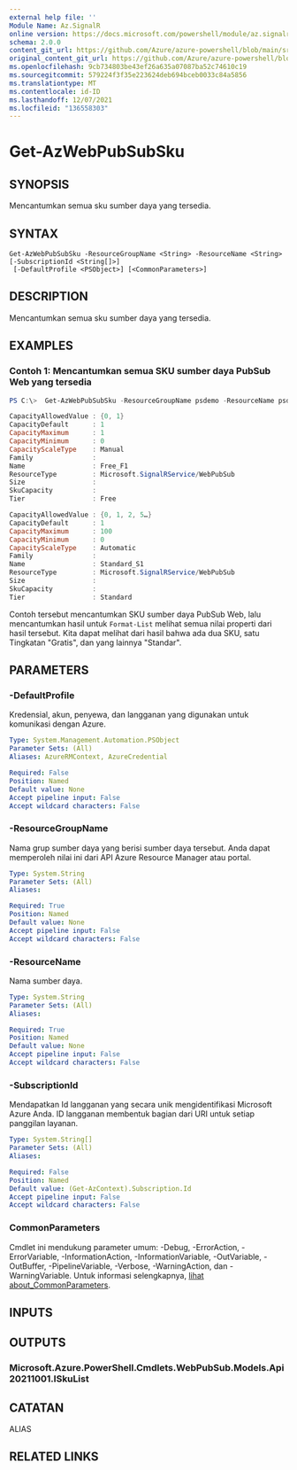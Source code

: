 ```yaml
---
external help file: ''
Module Name: Az.SignalR
online version: https://docs.microsoft.com/powershell/module/az.signalr/get-azwebpubsubsku
schema: 2.0.0
content_git_url: https://github.com/Azure/azure-powershell/blob/main/src/SignalR/SignalR/help/Get-AzWebPubSubSku.md
original_content_git_url: https://github.com/Azure/azure-powershell/blob/main/src/SignalR/SignalR/help/Get-AzWebPubSubSku.md
ms.openlocfilehash: 9cb734803be43ef26a635a07087ba52c74610c19
ms.sourcegitcommit: 579224f3f35e223624deb694bceb0033c84a5856
ms.translationtype: MT
ms.contentlocale: id-ID
ms.lasthandoff: 12/07/2021
ms.locfileid: "136558303"
---
```

# Get-AzWebPubSubSku

## SYNOPSIS
Mencantumkan semua sku sumber daya yang tersedia.

## SYNTAX

```
Get-AzWebPubSubSku -ResourceGroupName <String> -ResourceName <String> [-SubscriptionId <String[]>]
 [-DefaultProfile <PSObject>] [<CommonParameters>]
```

## DESCRIPTION
Mencantumkan semua sku sumber daya yang tersedia.

## EXAMPLES

### Contoh 1: Mencantumkan semua SKU sumber daya PubSub Web yang tersedia
```powershell
PS C:\>  Get-AzWebPubSubSku -ResourceGroupName psdemo -ResourceName psdemo-wps | Format-List

CapacityAllowedValue : {0, 1}
CapacityDefault      : 1
CapacityMaximum      : 1
CapacityMinimum      : 0
CapacityScaleType    : Manual
Family               :
Name                 : Free_F1
ResourceType         : Microsoft.SignalRService/WebPubSub
Size                 :
SkuCapacity          :
Tier                 : Free

CapacityAllowedValue : {0, 1, 2, 5…}
CapacityDefault      : 1
CapacityMaximum      : 100
CapacityMinimum      : 0
CapacityScaleType    : Automatic
Family               :
Name                 : Standard_S1
ResourceType         : Microsoft.SignalRService/WebPubSub
Size                 :
SkuCapacity          :
Tier                 : Standard
```

Contoh tersebut mencantumkan SKU sumber daya PubSub Web, lalu mencantumkan hasil untuk `Format-List` melihat semua nilai properti dari hasil tersebut.
Kita dapat melihat dari hasil bahwa ada dua SKU, satu Tingkatan "Gratis", dan yang lainnya "Standar".

## PARAMETERS

### -DefaultProfile
Kredensial, akun, penyewa, dan langganan yang digunakan untuk komunikasi dengan Azure.

```yaml
Type: System.Management.Automation.PSObject
Parameter Sets: (All)
Aliases: AzureRMContext, AzureCredential

Required: False
Position: Named
Default value: None
Accept pipeline input: False
Accept wildcard characters: False
```

### -ResourceGroupName
Nama grup sumber daya yang berisi sumber daya tersebut.
Anda dapat memperoleh nilai ini dari API Azure Resource Manager atau portal.

```yaml
Type: System.String
Parameter Sets: (All)
Aliases:

Required: True
Position: Named
Default value: None
Accept pipeline input: False
Accept wildcard characters: False
```

### -ResourceName
Nama sumber daya.

```yaml
Type: System.String
Parameter Sets: (All)
Aliases:

Required: True
Position: Named
Default value: None
Accept pipeline input: False
Accept wildcard characters: False
```

### -SubscriptionId
Mendapatkan Id langganan yang secara unik mengidentifikasi Microsoft Azure Anda.
ID langganan membentuk bagian dari URI untuk setiap panggilan layanan.

```yaml
Type: System.String[]
Parameter Sets: (All)
Aliases:

Required: False
Position: Named
Default value: (Get-AzContext).Subscription.Id
Accept pipeline input: False
Accept wildcard characters: False
```

### CommonParameters
Cmdlet ini mendukung parameter umum: -Debug, -ErrorAction, -ErrorVariable, -InformationAction, -InformationVariable, -OutVariable, -OutBuffer, -PipelineVariable, -Verbose, -WarningAction, dan -WarningVariable. Untuk informasi selengkapnya, [lihat about_CommonParameters](http://go.microsoft.com/fwlink/?LinkID=113216).

## INPUTS

## OUTPUTS

### Microsoft.Azure.PowerShell.Cmdlets.WebPubSub.Models.Api20211001.ISkuList

## CATATAN

ALIAS

## RELATED LINKS

